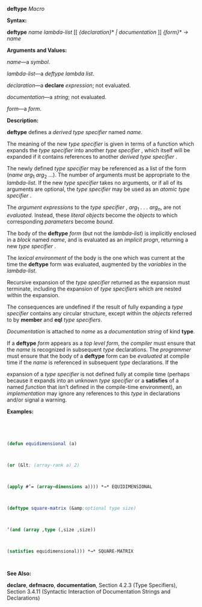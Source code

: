 **deftype** *Macro* 



**Syntax:** 



**deftype** *name lambda-list* [[ *\{declaration\}*\* *| documentation* ]] *\{form\}*\* *→ name* 



**Arguments and Values:** 



*name*—a *symbol*. 



*lambda-list*—a *deftype lambda list*. 



*declaration*—a **declare** *expression*; not evaluated. 



*documentation*—a *string*; not evaluated. 



*form*—a *form*. 



**Description:** 



**deftype** defines a *derived type specifier* named *name*. 



The meaning of the new *type specifier* is given in terms of a function which expands the *type specifier* into another *type specifier* , which itself will be expanded if it contains references to another *derived type specifier* . 



The newly defined *type specifier* may be referenced as a list of the form (*name arg*<sub>1</sub> *arg*<sub>2</sub> ...). The number of arguments must be appropriate to the *lambda-list*. If the new *type specifier* takes no arguments, or if all of its arguments are optional, the *type specifier* may be used as an *atomic type specifier* . 



The <i>argument expressions</i> to the <i>type specifier</i> , <i>arg</i><sub>1</sub> <i>. . . arg<sub>n</sub></i>, are not <i>evaluated</i>. Instead, these <i>literal objects</i> become the <i>objects</i> to which corresponding <i>parameters</i> become <i>bound</i>. 



The body of the **deftype** *form* (but not the *lambda-list*) is implicitly enclosed in a *block* named *name*, and is evaluated as an *implicit progn*, returning a new *type specifier* . 



The *lexical environment* of the body is the one which was current at the time the **deftype** form was evaluated, augmented by the *variables* in the *lambda-list*. 



Recursive expansion of the *type specifier* returned as the expansion must terminate, including the expansion of *type specifiers* which are nested within the expansion. 



The consequences are undefined if the result of fully expanding a *type specifier* contains any circular structure, except within the *objects* referred to by **member** and **eql** *type specifiers*. 



*Documentation* is attached to *name* as a *documentation string* of kind **type**. 



If a **deftype** *form* appears as a *top level form*, the *compiler* must ensure that the *name* is recognized in subsequent *type* declarations. The *programmer* must ensure that the body of a **deftype** form can be *evaluated* at compile time if the *name* is referenced in subsequent *type* declarations. If the  







expansion of a *type specifier* is not defined fully at compile time (perhaps because it expands into an unknown *type specifier* or a **satisfies** of a named *function* that isn’t defined in the compile-time environment), an *implementation* may ignore any references to this *type* in declarations and/or signal a warning. 



**Examples:**
```lisp
 



(defun equidimensional (a) 



(or (&lt; (array-rank a) 2) 



(apply #’= (array-dimensions a)))) *→* EQUIDIMENSIONAL 



(deftype square-matrix (&amp;optional type size) 



‘(and (array ,type (,size ,size)) 



(satisfies equidimensional))) *→* SQUARE-MATRIX 




```
**See Also:** 



**declare**, **defmacro**, **documentation**, Section 4.2.3 (Type Specifiers), Section 3.4.11 (Syntactic Interaction of Documentation Strings and Declarations) 



